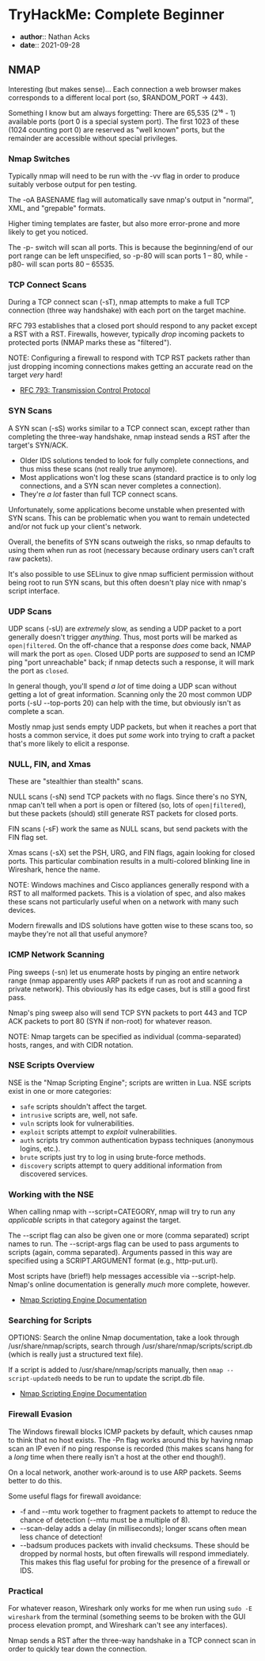 # TryHackMe: Complete Beginner

* **author**:: Nathan Acks  
* **date**:: 2021-09-28

## NMAP

Interesting (but makes sense)… Each connection a web browser makes corresponds to a different local port (so, $RANDOM_PORT → 443).

Something I know but am always forgetting: There are 65,535 (2¹⁶ - 1) available ports (port 0 is a special system port). The first 1023 of these (1024 counting port 0) are reserved as "well known" ports, but the remainder are accessible without special privileges.

### Nmap Switches

Typically nmap will need to be run with the -vv flag in order to produce suitably verbose output for pen testing.

The -oA BASENAME flag will automatically save nmap's output in "normal", XML, and "grepable" formats.

Higher timing templates are faster, but also more error-prone and more likely to get you noticed.

The -p- switch will scan all ports. This is because the beginning/end of our port range can be left unspecified, so -p-80 will scan ports 1 – 80, while -p80- will scan ports 80 – 65535.

### TCP Connect Scans

During a TCP connect scan (-sT), nmap attempts to make a full TCP connection (three way handshake) with each port on the target machine.

RFC 793 establishes that a closed port should respond to any packet except a RST with a RST. Firewalls, however, typically *drop* incoming packets to protected ports (NMAP marks these as "filtered").

NOTE: Configuring a firewall to respond with TCP RST packets rather than just dropping incoming connections makes getting an accurate read on the target *very* hard!

* [RFC 793: Transmission Control Protocol](https://tools.ietf.org/html/rfc793)

### SYN Scans

A SYN scan (-sS) works similar to a TCP connect scan, except rather than completing the three-way handshake, nmap instead sends a RST after the target's SYN/ACK.

* Older IDS solutions tended to look for fully complete connections, and thus miss these scans (not really true anymore).
* Most applications won't log these scans (standard practice is to only log connections, and a SYN scan never completes a connection).
* They're *a lot* faster than full TCP connect scans.

Unfortunately, some applications become unstable when presented with SYN scans. This can be problematic when you want to remain undetected and/or not fuck up your client's network.

Overall, the benefits of SYN scans outweigh the risks, so nmap defaults to using them when run as root (necessary because ordinary users can't craft raw packets).

It's also possible to use SELinux to give nmap sufficient permission without being root to run SYN scans, but this often doesn't play nice with nmap's script interface.

### UDP Scans

UDP scans (-sU) are *extremely* slow, as sending a UDP packet to a port generally doesn't trigger *anything*. Thus, most ports will be marked as `open|filtered`. On the off-chance that a response *does* come back, NMAP will mark the port as `open`. Closed UDP ports are *supposed* to send an ICMP ping "port unreachable" back; if nmap detects such a response, it will mark the port as `closed`.

In general though, you'll spend *a lot* of time doing a UDP scan without getting a lot of great information. Scanning only the 20 most common UDP ports (-sU --top-ports 20) can help with the time, but obviously isn't as complete a scan.

Mostly nmap just sends empty UDP packets, but when it reaches a port that hosts a common service, it does put *some* work into trying to craft a packet that's more likely to elicit a response.

### NULL, FIN, and Xmas

These are "stealthier than stealth" scans.

NULL scans (-sN) send TCP packets with no flags. Since there's no SYN, nmap can't tell when a port is open or filtered (so, lots of `open|filtered`), but these packets (should) still generate RST packets for closed ports.

FIN scans (-sF) work the same as NULL scans, but send packets with the FIN flag set.

Xmas scans (-sX) set the PSH, URG, and FIN flags, again looking for closed ports. This particular combination results in a multi-colored blinking line in Wireshark, hence the name.

NOTE: Windows machines and Cisco appliances generally respond with a RST to all malformed packets. This is a violation of spec, and also makes these scans not particularly useful when on a network with many such devices.

Modern firewalls and IDS solutions have gotten wise to these scans too, so maybe they're not all that useful anymore?

### ICMP Network Scanning

Ping sweeps (-sn) let us enumerate hosts by pinging an entire network range (nmap apparently uses ARP packets if run as root and scanning a private network). This obviously has its edge cases, but is still a good first pass.

Nmap's ping sweep also will send TCP SYN packets to port 443 and TCP ACK packets to port 80 (SYN if non-root) for whatever reason.

NOTE: Nmap targets can be specified as individual (comma-separated) hosts, ranges, and with CIDR notation.

### NSE Scripts Overview

NSE is the "Nmap Scripting Engine"; scripts are written in Lua. NSE scripts exist in one or more categories:

* `safe` scripts shouldn't affect the target.
* `intrusive` scripts are, well, not safe.
* `vuln` scripts look for vulnerabilities.
* `exploit` scripts attempt to *exploit* vulnerabilities.
* `auth` scripts try common authentication bypass techniques (anonymous logins, etc.).
* `brute` scripts just try to log in using brute-force methods.
* `discovery` scripts attempt to query additional information from discovered services.

### Working with the NSE

When calling nmap with --script=CATEGORY, nmap will try to run any *applicable* scripts in that category against the target.

The --script flag can also be given one or more (comma separated) script names to run. The --script-args flag can be used to pass arguments to scripts (again, comma separated). Arguments passed in this way are specified using a SCRIPT.ARGUMENT format (e.g., http-put.url).

Most scripts have (brief!) help messages accessible via --script-help. Nmap's online documentation is generally *much* more complete, however.

* [Nmap Scripting Engine Documentation](https://nmap.org/nsedoc/)

### Searching for Scripts

OPTIONS: Search the online Nmap documentation, take a look through /usr/share/nmap/scripts, search through /usr/share/nmap/scripts/script.db (which is really just a structured text file).

If a script is added to /usr/share/nmap/scripts manually, then `nmap --script-updatedb` needs to be run to update the script.db file.

* [Nmap Scripting Engine Documentation](https://nmap.org/nsedoc/)

### Firewall Evasion

The Windows firewall blocks ICMP packets by default, which causes nmap to think that no host exists. The -Pn flag works around this by having nmap scan an IP even if no ping response is recorded (this makes scans hang for a *long* time when there really isn't a host at the other end though!).

On a local network, another work-around is to use ARP packets. Seems better to do this.

Some useful flags for firewall avoidance:

* -f and --mtu work together to fragment packets to attempt to reduce the chance of detection (--mtu must be a multiple of 8).
* --scan-delay adds a delay (in milliseconds); longer scans often mean less chance of detection!
* --badsum produces packets with invalid checksums. These should be dropped by normal hosts, but often firewalls will respond immediately. This makes this flag useful for probing for the presence of a firewall or IDS.

### Practical

For whatever reason, Wireshark only works for me when run using `sudo -E wireshark` from the terminal (something seems to be broken with the GUI process elevation prompt, and Wireshark can't see any interfaces).

Nmap sends a RST after the three-way handshake in a TCP connect scan in order to quickly tear down the connection.

